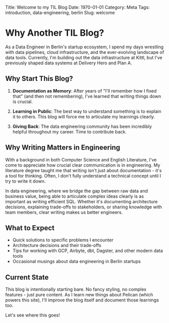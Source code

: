 Title: Welcome to my TIL Blog
Date: 1970-01-01
Category: Meta
Tags: introduction, data-engineering, berlin
Slug: welcome

# Why Another TIL Blog?

As a Data Engineer in Berlin's startup ecosystem, I spend my days wrestling with data pipelines, cloud infrastructure, and the ever-evolving landscape of data tools. Currently, I'm building out the data infrastructure at Kittl, but I've previously shaped data systems at Delivery Hero and Plan A.

## Why Start This Blog?

1. **Documentation as Memory**: After years of "I'll remember how I fixed that" (and then not remembering), I've learned that writing things down is crucial.

2. **Learning in Public**: The best way to understand something is to explain it to others. This blog will force me to articulate my learnings clearly.

3. **Giving Back**: The data engineering community has been incredibly helpful throughout my career. Time to contribute back.

## Why Writing Matters in Engineering

With a background in both Computer Science and English Literature, I've come to appreciate how crucial clear communication is in engineering. My literature degree taught me that writing isn't just about documentation - it's a tool for thinking. Often, I don't fully understand a technical concept until I try to write it down.

In data engineering, where we bridge the gap between raw data and business value, being able to articulate complex ideas clearly is as important as writing efficient SQL. Whether it's documenting architecture decisions, explaining trade-offs to stakeholders, or sharing knowledge with team members, clear writing makes us better engineers.

## What to Expect

- Quick solutions to specific problems I encounter
- Architecture decisions and their trade-offs
- Tips for working with GCP, Airbyte, dbt, Dagster, and other modern data tools
- Occasional musings about data engineering in Berlin startups

## Current State

This blog is intentionally starting bare. No fancy styling, no complex features - just pure content. As I learn new things about Pelican (which powers this site), I'll improve the blog itself and document those learnings too.

Let's see where this goes!
